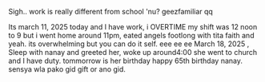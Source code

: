 Sigh.. 
work is really different from school 'nu?
geezfamiliar qq


Its march 11, 2025 today and I have work, i OVERTIME my shift was 12 noon to 9 but i went home around 11pm, eated angels footlong with tita faith and yeah. its overwhelming but you can do it self.
eee
 ee ee
March 18, 2025 , Sleep with nanay and greeted her, woke up around4:00 she went to church and I have duty. tommorrow is her birthday happy 65th birthday nanay. sensya wla pako gid gift or ano gid.
